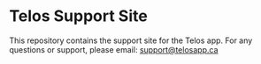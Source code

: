 # Telos Support Site
This repository contains the support site for the Telos app.
For any questions or support, please email: support@telosapp.ca
